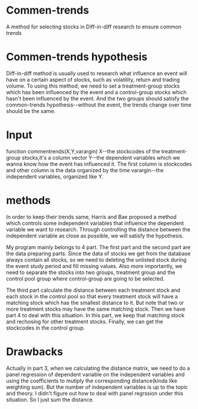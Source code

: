 # Commen-trends
A method for selecting stocks in Diff-in-diff research to ensure common trends

# Commen-trends hypothesis
Diff-in-diff method is usually used to research what influence an event will have on a certain aspect of stocks, such as volatility, return and trading volume. To using this method, we need to set a treatment-group stocks which has been influenced by the event and a control-group stocks which hasn't been influenced by the event. And the two groups should satisfy the common-trends hypothesis--without the event, the trends change over time should be the same.

# Input
function commentrends(X,Y,varargin)
X--the stockcodes of the treatment-group stocks,it's a column vector
Y--the dependent variables which we wanna know how the event has influenced it. The first column is stockcodes and other column is the data organized by the time
varargin--the independent variables, organized like Y.

# methods
In order to keep their trends same, Harris and Bae proposed a method which controls some independent variables that influence the dependent variable we want to research. Through controlling the distance between the independent variable as close as possible, we will satisfy the hypothesis.

My program mainly belongs to 4 part. The first part and the second part are the data preparing parts. Since the data of stocks we get from the database always contain all stocks, so we need to deleting the unlisted stock during the event study period and fill missing values. Also more importantly, we need to separate the stocks into two groups, treatment group and the control pool group where control-group are going to be selected.

The third part calculate the distance between each treatment stock and each stock in the control pool so that every treatment stock will have a matching stock which has the smallest distance to it. But note that two or more treatment stocks may have the same matching stock. Then we have part 4 to deal with this situation. In this part, we keep that matching stock and rechosing for other treatment stocks. Finally, we can get the stockcodes in the control group.

# Drawbacks
Actually in part 3, when we calculating the distance matrix, we need to do a panel regression of dependent variable on the independent variables and using the coefficients to mutiply the corresponding distance(kinda like weighting sum). But the number of independent variables is up to the topic and theory. I didn't figure out how to deal with panel regrssion under this situation. So I just sum the distance.
